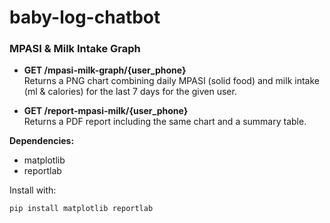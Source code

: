 # baby-log-chatbot

### MPASI & Milk Intake Graph

- **GET /mpasi-milk-graph/{user_phone}**  
  Returns a PNG chart combining daily MPASI (solid food) and milk intake (ml & calories) for the last 7 days for the given user.

- **GET /report-mpasi-milk/{user_phone}**  
  Returns a PDF report including the same chart and a summary table.

**Dependencies:**
- matplotlib
- reportlab

Install with:  
```
pip install matplotlib reportlab
```
